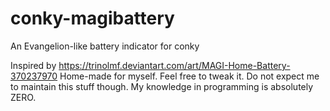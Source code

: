 # conky-magibattery
An Evangelion-like battery indicator for conky

Inspired by https://trinolmf.deviantart.com/art/MAGI-Home-Battery-370237970
Home-made for myself. Feel free to tweak it.
Do not expect me to maintain this stuff though. My knowledge in programming is absolutely ZERO.
